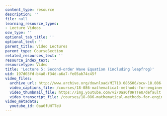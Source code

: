 ```yaml
---
content_type: resource
description: ''
file: null
learning_resource_types:
- Lecture Videos
ocw_type: ''
optional_tab_title: ''
optional_text: ''
parent_title: Video Lectures
parent_type: CourseSection
related_resources_text: ''
resource_index_text: ''
resourcetype: Video
title: 'Lecture 5: Second-order Wave Equation (including leapfrog)'
uid: 197d03fd-b4a8-f34d-a6a7-fe05ab74c45f
video_files:
  archive_url: http://www.archive.org/download/MIT18.086S06/ocw-18.086-17feb2006-220k.mp4
  video_captions_file: /courses/18-086-mathematical-methods-for-engineers-ii-spring-2006/cafa40b8b110561e98bf26f580952834_0aa6fUHTTeU.vtt
  video_thumbnail_file: https://img.youtube.com/vi/0aa6fUHTTeU/default.jpg
  video_transcript_file: /courses/18-086-mathematical-methods-for-engineers-ii-spring-2006/10446747c3cc454703719288c5d4207f_0aa6fUHTTeU.pdf
video_metadata:
  youtube_id: 0aa6fUHTTeU
---
```

